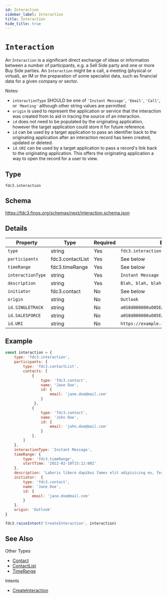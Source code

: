 ```yaml
---
id: Interaction
sidebar_label: Interaction
title: Interaction
hide_title: true
---
```

# `Interaction`

An `Interaction` is a significant direct exchange of ideas or information between a number of participants, e.g. a Sell Side party and one or more Buy Side parties. An `Interaction` might be a call, a meeting (physical or virtual), an IM or the preparation of some specialist data, such as financial data for a given company or sector.

Notes:

- `interactionType` SHOULD be one of `'Instant Message'`, `'Email'`, `'Call'`, or `'Meeting'` although other string values are permitted.
- `origin` is used to represent the application or service that the interaction was created from to aid in tracing the source of an interaction.
- `id` does not need to be populated by the originating application, however the target application could store it for future reference. 
- `id` can be used by a target application to pass an identifier back to the originating application after an interaction record has been created, updated or deleted.
- `id.URI` can be used by a target application to pass a record's link back to the originating application. This offers the originating application a way to open the record for a user to view. 

## Type

`fdc3.interaction`

## Schema

https://fdc3.finos.org/schemas/next/interaction.schema.json

## Details

| Property           | Type             | Required  | Example Value                                   |
|--------------------|------------------|-----------|-------------------------------------------------|
| `type`             | string           | Yes       | `fdc3.interaction`                              |
| `participants`     | fdc3.contactList | Yes       | See below                                       |
| `timeRange`        | fdc3.timeRange   | Yes       | See below                                       |
| `interactionType`  | string           | Yes       | `Instant Message`                               |
| `description`      | string           | Yes       | `Blah, blah, blah`                              |
| `initiator`        | fdc3.contact     | No        | See below                                       |
| `origin`           | string           | No        | `Outlook`                                       |
| `id.SINGLETRACK`   | string           | No        | `a0S8d000000uO05EAE`                            |
| `id.SALESFORCE`    | string           | No        | `a0S8d000000uO05EAE`                            |
| `id.URI`           | string           | No        | `https://example.com/record/a0S8d000000uO05EAE` |


## Example

```js
const interaction = {
    type: 'fdc3.interaction',
    participants: {
        type: 'fdc3.contactList',
        contacts: [
            {
                type: 'fdc3.contact',
                name: 'Jane Doe',
                id: {
                    email: 'jane.doe@mail.com'
                }
             },
            {
                type: 'fdc3.contact',
                name: 'John Doe',
                id: {
                    email: 'john.doe@mail.com'
                }
            },
        ]
    },
    interactionType: 'Instant Message',
    timeRange: {
        type: 'fdc3.timeRange',
        startTime: '2022-02-10T15:12:00Z'
    },
    description: 'Laboris libero dapibus fames elit adipisicing eu, fermentum, dignissimos laboriosam, erat, risus qui deserunt. Praesentium! Reiciendis. Hic harum nostrud, harum potenti amet? Mauris. Pretium aliquid animi, eget eiusmod integer proident. Architecto ipsum blandit ducimus, possimus illum sunt illum necessitatibus ab litora sed, nonummy integer minus corrupti ducimus iste senectus accumsan, fugiat nostrud? Pede vero dictumst excepturi, iure earum consequuntur voluptatum',
    initiator:  {
        type: 'fdc3.contact',
        name: 'Jane Doe',
        id: {
            email: 'jane.doe@mail.com'
        }
    },
    origin: 'Outlook'
}

fdc3.raiseIntent('CreateInteraction', interaction)
```

## See Also

Other Types
- [Contact](Contact)
- [ContactList](ContactList)
- [TimeRange](TimeRange)

Intents
- [CreateInteraction](../../intents/ref/CreateInteraction)